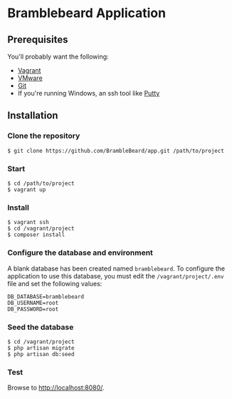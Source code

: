 # Bramblebeard Application

## Prerequisites

You'll probably want the following:

* [Vagrant](https://www.vagrantup.com/)
* [VMware](http://www.vmware.com/)
* [Git](https://git-scm.com/)
* If you're running Windows, an ssh tool like [Putty](http://www.putty.org/)

## Installation

### Clone the repository
    $ git clone https://github.com/BrambleBeard/app.git /path/to/project

### Start
    $ cd /path/to/project
    $ vagrant up

### Install
    $ vagrant ssh
    $ cd /vagrant/project
    $ composer install

### Configure the database and environment
A blank database has been created named `bramblebeard`.  To configure the application to use this database, you must edit the `/vagrant/project/.env` file and set the following values:

    DB_DATABASE=bramblebeard
    DB_USERNAME=root
    DB_PASSWORD=root

### Seed the database
    $ cd /vagrant/project
    $ php artisan migrate
    $ php artisan db:seed

### Test
Browse to [http://localhost:8080/](http://localhost:8080/).
